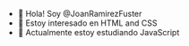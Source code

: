 - 👋 Hola! Soy @JoanRamirezFuster
- 👀 Estoy interesado en HTML and CSS
- 🌱 Actualmente estoy estudiando JavaScript

<!---
JoanRamirezFuster/JoanRamirezFuster is a ✨ special ✨ repository because its `README.md` (this file) appears on your GitHub profile.
You can click the Preview link to take a look at your changes.
--->
